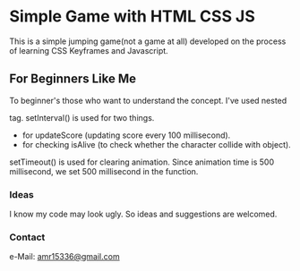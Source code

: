# Simple Game with HTML CSS JS

This is a simple jumping game(not a game at all) developed on the process of learning CSS Keyframes and Javascript.

## For Beginners Like Me

To beginner's those who want to understand the concept.
I've used nested <div> tag. 
setInterval() is used for two things.    
 * for updateScore (updating score every 100 millisecond).
 * for checking isAlive (to check whether the character collide with object).
 
 setTimeout() is used for clearing animation. Since animation time is 500 millisecond, we set 500 millisecond in the function. 

 ### Ideas

 I know my code may look ugly. So ideas and suggestions are welcomed.

 ### Contact
 e-Mail: amr15336@gmail.com 